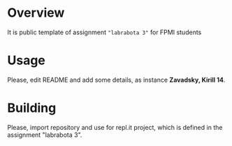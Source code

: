 # Overview

It is public template of assignment `"labrabota 3"` for FPMI students

# Usage

Please, edit README and add some details, as instance **Zavadsky, Kirill 14**.

# Building

Please, import repository and use for repl.it project, which is defined in the assignment "labrabota 3".
